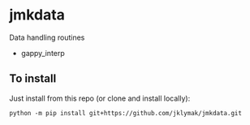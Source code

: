 # jmkdata
Data handling routines

- gappy_interp

## To install

Just install from this repo (or clone and install locally):

```
python -m pip install git+https://github.com/jklymak/jmkdata.git
```

